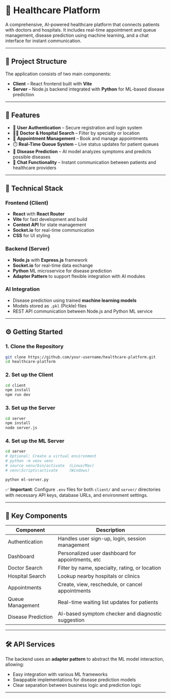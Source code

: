 # 🏥 Healthcare Platform

A comprehensive, AI-powered healthcare platform that connects patients with doctors and hospitals. It includes real-time appointment and queue management, disease prediction using machine learning, and a chat interface for instant communication.

---

## 📁 Project Structure

The application consists of two main components:

- **Client** – React frontend built with **Vite**
- **Server** – Node.js backend integrated with **Python** for ML-based disease prediction

---

## 🚀 Features

- 🔐 **User Authentication** – Secure registration and login system  
- 🧑‍⚕️ **Doctor & Hospital Search** – Filter by specialty or location  
- 📅 **Appointment Management** – Book and manage appointments  
- ⏱️ **Real-Time Queue System** – Live status updates for patient queues  
- 🧠 **Disease Prediction** – AI model analyzes symptoms and predicts possible diseases  
- 💬 **Chat Functionality** – Instant communication between patients and healthcare providers  

---

## 🧰 Technical Stack

### Frontend (Client)
- **React** with **React Router**
- **Vite** for fast development and build
- **Context API** for state management
- **Socket.io** for real-time communication
- **CSS** for UI styling

### Backend (Server)
- **Node.js** with **Express.js** framework
- **Socket.io** for real-time data exchange
- **Python** ML microservice for disease prediction
- **Adapter Pattern** to support flexible integration with AI modules

### AI Integration
- Disease prediction using trained **machine learning models**
- Models stored as `.pkl` (Pickle) files
- REST API communication between Node.js and Python ML service

---

## ⚙️ Getting Started

### 1. Clone the Repository
```bash
git clone https://github.com/your-username/healthcare-platform.git
cd healthcare-platform
````

### 2. Set up the Client

```bash
cd client
npm install
npm run dev
```

### 3. Set up the Server

```bash
cd server
npm install
node server.js
```

### 4. Set up the ML Server

```bash
cd server
# Optional: Create a virtual environment
# python -m venv venv
# source venv/bin/activate  (Linux/Mac)
# venv\Scripts\activate     (Windows)

python ml-server.py
```

✅ **Important**: Configure `.env` files for both `client/` and `server/` directories with necessary API keys, database URLs, and environment settings.

---

## 🧩 Key Components

| Component          | Description                                        |
| ------------------ | -------------------------------------------------- |
| Authentication     | Handles user sign-up, login, session management    |
| Dashboard          | Personalized user dashboard for appointments, etc  |
| Doctor Search      | Filter by name, specialty, rating, or location     |
| Hospital Search    | Lookup nearby hospitals or clinics                 |
| Appointments       | Create, view, reschedule, or cancel appointments   |
| Queue Management   | Real-time waiting list updates for patients        |
| Disease Prediction | AI-based symptom checker and diagnostic suggestion |

---

## 🛠️ API Services

The backend uses an **adapter pattern** to abstract the ML model interaction, allowing:

* Easy integration with various ML frameworks
* Swappable implementations for disease prediction models
* Clear separation between business logic and prediction logic

---


